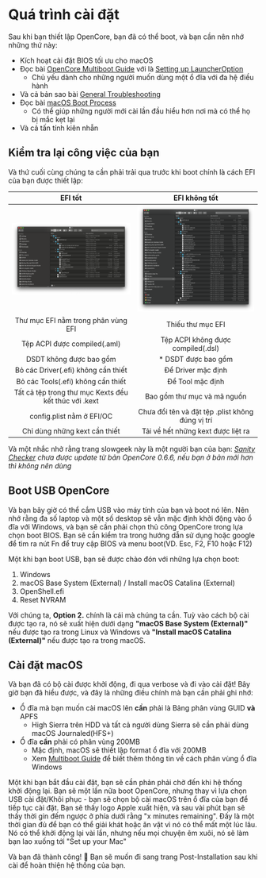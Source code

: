 # Quá trình cài đặt

Sau khi bạn thiết lập OpenCore, bạn đã có thể boot, và bạn cần nên nhớ những thứ này:

* Kích hoạt cài đặt BIOS tối ưu cho macOS
* Đọc bài [OpenCore Multiboot Guide](https://viopencore.github.io/OpenCore-Multiboot/) với là [Setting up LauncherOption](https://viopencore.github.io/OpenCore-Post-Install/multiboot/bootstrap)
  * Chủ yếu dành cho những người muốn dùng một ổ đĩa với đa hệ điều hành
* Và cả bản sao bài [General Troubleshooting](../troubleshooting/troubleshooting.md)
* Đọc bài [macOS Boot Process](../troubleshooting/boot.md)
  * Có thể giúp những người mới cài lần đầu hiểu hơn nơi mà có thể họ bị mắc kẹt lại
* Và cả tấn tính kiên nhẫn

## Kiểm tra lại công việc của bạn

Và thứ cuối cùng chúng ta cần phải trải qua trước khi boot chính là cách EFI của bạn được thiết lập:

EFI tốt         |  EFI không tốt
:-------------------------:|:-------------------------:
![](../images/installation/install-md/good-efi.png)  |  ![](../images/installation/install-md/bad-efi.png)
Thư mục EFI nằm trong phân vùng EFI | Thiếu thư mục EFI
Tệp ACPI được compiled(.aml) | Tệp ACPI không được compiled(.dsl)
DSDT không được bao gồm |* DSDT được bao gồm
Bỏ các Driver(.efi) không cần thiết | Để Driver mặc định
Bỏ các Tools(.efi) không cần thiết | Để Tool mặc định
Tất cả tệp trong thư mục Kexts đều kết thúc với .kext | Bao gồm thư mục và mã nguồn
config.plist nằm ở EFI/OC | Chưa đổi tên và đặt tệp .plist không đúng vị trí
Chỉ dùng những kext cần thiết | Tải về hết những kext được liệt ra

Và một nhắc nhở rằng trang slowgeek này là một người bạn của bạn:
*[Sanity Checker](https://opencore.slowgeek.com) chưa được update từ bản OpenCore 0.6.6, nếu bạn ở bản mới hơn thì không nên dùng*

## Boot USB OpenCore

Và bạn bây giờ có thể cắm USB vào máy tính của bạn và boot nó lên. Nên nhớ rằng đa số laptop và một số desktop sẽ vẫn mặc định khởi động vào ổ đĩa với Windows, và bạn sẽ cần phải chọn thủ công OpenCore trong lựa chọn boot BIOS. Bạn sẽ cần kiểm tra trong hướng dẫn sử dụng hoặc google để tìm ra nút Fn để truy cập BIOS và menu boot(VD. Esc, F2, F10 hoặc F12)

Một khi bạn boot USB, bạn sẽ được chào đón với những lựa chọn boot:

1. Windows
2. macOS Base System (External) / Install macOS Catalina (External)
3. OpenShell.efi
4. Reset NVRAM

Với chúng ta, **Option 2.** chính là cái mà chúng ta cần. Tuỳ vào cách bộ cài được tạo ra, nó sẽ xuất hiện dưới dạng **"macOS Base System (External)"** nếu được tạo ra trong Linux và Windows và **"Install macOS Catalina (External)"** nếu được tạo ra trong macOS.

## Cài đặt macOS

Và bạn đã có bộ cài được khởi động, đi qua verbose và đi vào cài đặt! Bây giờ bạn đã hiểu được, và đây là những điều chính mà bạn cần phải ghi nhớ:

* Ổ đĩa mà bạn muốn cài macOS lên **cần** phải là Bảng phân vùng GUID **và** APFS
  * High Sierra trên HDD và tất cả người dùng Sierra sẽ cần phải dùng macOS Journaled(HFS+)
* Ổ đĩa **cần** phải có phân vùng 200MB
  * Mặc định, macOS sẽ thiết lập format ổ đĩa với 200MB
  * Xem [Multiboot Guide](https://viopencore.github.io/OpenCore-Multiboot/) để biết thêm thông tin về cách phân vùng ổ đĩa Windows

Một khi bạn bắt đầu cài đặt, bạn sẽ cần phản phải chờ đến khi hệ thống khởi động lại. Bạn sẽ một lần nữa boot OpenCore, nhưng thay vì lựa chọn USB cài đặt/Khôi phục - bạn sẽ chọn bộ cài macOS trên ổ đĩa của bạn để tiếp tục cài đặt. Bạn sẽ thấy logo Apple xuất hiện, và sau vài phút bạn sẽ thấy thời gin đếm ngược ở phía dưới rằng "x minutes remaining". Đấy là một thời gian đủ để bạn có thể giải khát hoặc ăn vặt vì nó có thể mất một lúc lâu. Nó có thể khởi động lại vài lần, nhưng nếu mọi chuyện êm xuôi, nó sẽ làm bạn lao xuống tới  "Set up your Mac"

Và bạn đã thành công! 🎉
Bạn sẽ muốn đi sang trang Post-Installation sau khi cài để hoàn thiện hệ thống của bạn.
